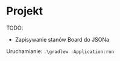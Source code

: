 # Projekt
TODO:
* Zapisywanie stanów Board do JSONa

Uruchamianie: `` .\gradlew :Application:run ``
